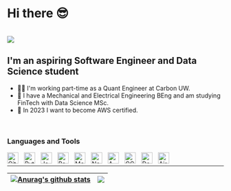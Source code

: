 # Hi there 😎

<br/>

<img src="https://readme-typing-svg.herokuapp.com/?lines=Welcome!+👋;My+name+is+Finn;Nice+to+meet+you!&center=true&size=30">

## I'm an aspiring Software Engineer and Data Science student

- 👨‍💻 I'm working part-time as a Quant Engineer at Carbon UW.
- 📙 I have a Mechanical and Electrical Engineering BEng and am studying FinTech with Data Science MSc.
- 🚀 In 2023 I want to become AWS certified.

<br/>

### Languages and Tools

<img align="left" alt="Git" width="26px" src="https://www.vectorlogo.zone/logos/git-scm/git-scm-icon.svg" style="padding-right:10px;" />

<img align="left" alt="Python" width="26px" src="https://www.vectorlogo.zone/logos/python/python-icon.svg" style="padding-right:10px;" />

<img align="left" alt="JavaScript" width="26px" src="https://upload.vectorlogo.zone/logos/javascript/images/239ec8a4-163e-4792-83b6-3f6d96911757.svg" style="padding-right:10px;" />

<img align="left" alt="React" width="26px" src="https://www.vectorlogo.zone/logos/reactjs/reactjs-icon.svg" style="padding-right:10px;" />

<img align="left" alt="MongoDB" width="26px" src="https://www.vectorlogo.zone/logos/mongodb/mongodb-icon.svg" style="padding-right:10px;" />

<img align="left" alt="Node.js" width="26px" src="https://www.vectorlogo.zone/logos/nodejs/nodejs-icon.svg" style="padding-right:10px;" />

<img align="left" alt="AWS" width="26px" src="https://www.vectorlogo.zone/logos/amazon_aws/amazon_aws-icon.svg" style="padding-right:10px;" />

<img align="left" alt="GCP" width="26px" src="https://www.vectorlogo.zone/logos/google_cloud/google_cloud-icon.svg" style="padding-right:10px;" />

<img align="left" alt="Docker" width="26px" src="https://www.vectorlogo.zone/logos/docker/docker-tile.svg" style="padding-right:10px;" />

<img align="left" alt="Airflow" width="26px" src="https://upload.vectorlogo.zone/logos/apache_airflow/images/9c14446f-4cdc-4b19-9290-c753fc20fb2a.svg" style="padding-right:10px;" />

<br/>
<hr/>

<!--
[![Anurag's GitHub stats](https://github-readme-stats.vercel.app/api?username=finnformica&theme=tokyonight&hide_border=True&show_icons=true&count_private=true&hide_rank=true&hide=issues,contribs)](https://github.com/anuraghazra/github-readme-stats) [![Top Langs](https://github-readme-stats.vercel.app/api/top-langs/?username=finnformica&theme=tokyonight&hide_border=True&layout=compact&hide=html,motoko&langs_count=6)](https://github.com/anuraghazra/github-readme-stats)
-->

| <a href="https://github.com/anuraghazra/github-readme-stats"><img align="center" src="https://github-readme-stats.vercel.app/api?username=finnformica&theme=tokyonight&hide_border=True&show_icons=true&count_private=true&hide_rank=true&hide=issues,contribs" alt="Anurag's github stats" /></a> | <a href="https://github.com/anuraghazra/github-readme-stats"><img align="center" src="https://github-readme-stats.vercel.app/api/top-langs/?username=finnformica&theme=tokyonight&hide_border=True&layout=compact&hide=html,motoko,jupyter%20notebook&langs_count=6" /></a> |
| ------------- | ------------- |
